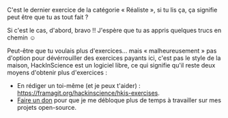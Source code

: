 C'est le dernier exercice de la catégorie « Réaliste », si tu lis ça,
ça signifie peut être que tu as tout fait ?

Si c'est le cas, d'abord, bravo !! J'espère que tu as appris quelques trucs en chemin ☺

Peut-être que tu voulais plus d'exercices… mais « malheureusement » pas
d'option pour dévérrouiller des exercices payants ici,
c'est pas le style de la maison, HackInScience est un logiciel libre,
ce qui signifie qu'il reste deux moyens d'obtenir plus d'exercices :

- En rédiger un toi-même (et je peux t'aider) : https://framagit.org/hackinscience/hkis-exercises.
- [Faire un don](https://www.hackinscience.org/sponsor/) pour que je me débloque plus de temps à travailler sur mes projets open-source.
